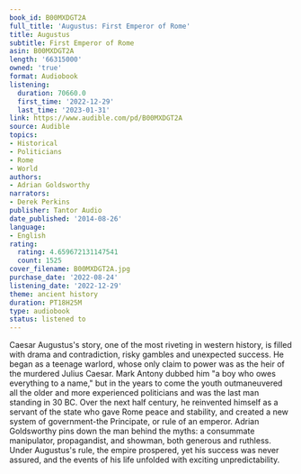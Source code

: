 ```yaml
---
book_id: B00MXDGT2A
full_title: 'Augustus: First Emperor of Rome'
title: Augustus
subtitle: First Emperor of Rome
asin: B00MXDGT2A
length: '66315000'
owned: 'true'
format: Audiobook
listening:
  duration: 70660.0
  first_time: '2022-12-29'
  last_time: '2023-01-31'
link: https://www.audible.com/pd/B00MXDGT2A
source: Audible
topics:
- Historical
- Politicians
- Rome
- World
authors:
- Adrian Goldsworthy
narrators:
- Derek Perkins
publisher: Tantor Audio
date_published: '2014-08-26'
language:
- English
rating:
  rating: 4.659672131147541
  count: 1525
cover_filename: B00MXDGT2A.jpg
purchase_date: '2022-08-24'
listening_date: '2022-12-29'
theme: ancient history
duration: PT18H25M
type: audiobook
status: listened to
---
```

Caesar Augustus's story, one of the most riveting in western history, is filled with drama and contradiction, risky gambles and unexpected success. He began as a teenage warlord, whose only claim to power was as the heir of the murdered Julius Caesar. Mark Antony dubbed him "a boy who owes everything to a name," but in the years to come the youth outmaneuvered all the older and more experienced politicians and was the last man standing in 30 BC. Over the next half century, he reinvented himself as a servant of the state who gave Rome peace and stability, and created a new system of government-the Principate, or rule of an emperor. Adrian Goldsworthy pins down the man behind the myths: a consummate manipulator, propagandist, and showman, both generous and ruthless. Under Augustus's rule, the empire prospered, yet his success was never assured, and the events of his life unfolded with exciting unpredictability.
